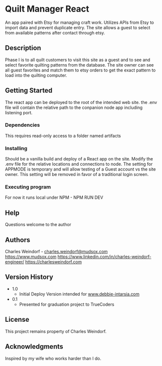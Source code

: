 # Quilt Manager React

An app paired with Etsy for managing craft work.  Utilizes APIs from Etsy to import data and prevent duplicate entry.
The site allows a guest to select from available patterns after contact through etsy.

## Description

Phase I is to all quilt customers to visit this site as a guest and to see and select favorite
  quilting patterns from the database.  The site owner can see all guest favorites and match them to 
  etsy orders to get the exact pattern to load into the quilting computer.

## Getting Started

The react app can be deployed to the root of the intended web site.
the .env file will contain the relative path to the conpanion node app including listening port.


### Dependencies

This requires read-only access to a folder named artifacts

### Installing

Should be a vanilla build and deploy of a React app on the site.
Modify the .env file for the relative locations and connections to node.
The setting for APPMODE is temporary and will allow testing of a Guest account vs the site owner.
  This setting will be removed in favor of a traditional login screen.

### Executing program

For now it runs local under NPM - NPM RUN DEV

## Help

Questions welcome to the author

## Authors

Charles Weindorf - charles.weindorf@mudsox.com
https://www.mudsox.com
https://www.linkedin.com/in/charles-weindorf-engineer/
https://charlesweindorf.com

## Version History

* 1.0
    * Initial Deploy Version intended for www.debbie-intarsia.com
* 0.1
    * Presented for graduation project to TrueCoders 

## License

This project remains property of Charles Weindorf.

## Acknowledgments

Inspired by my wife who works harder than I do.
